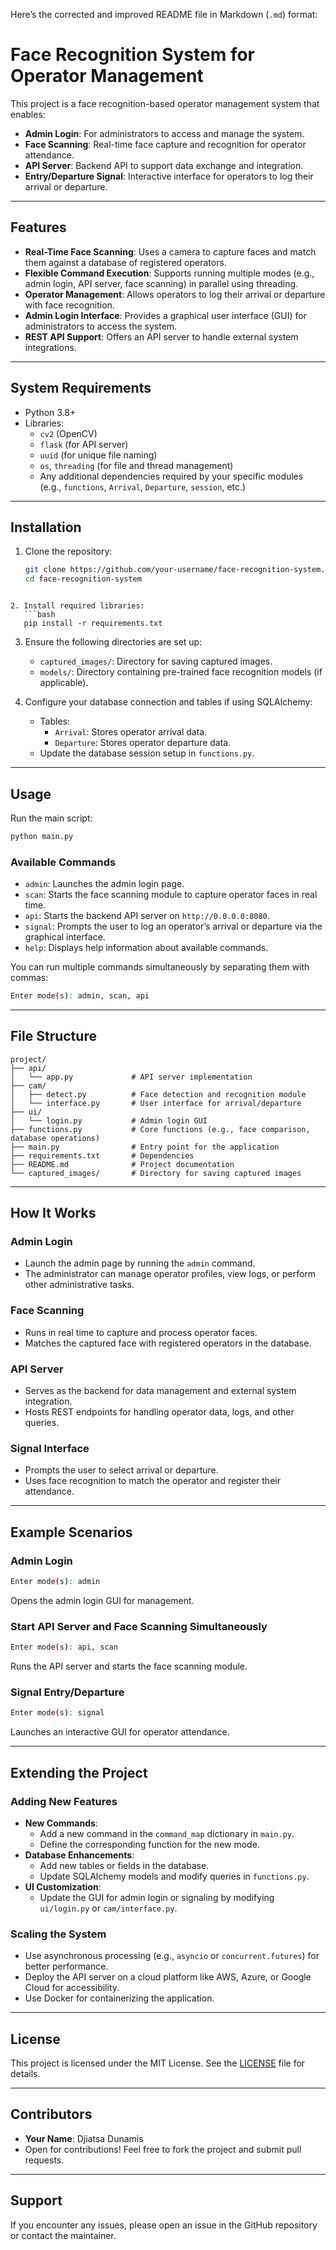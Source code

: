 Here’s the corrected and improved README file in Markdown (`.md`) format:

# Face Recognition System for Operator Management

This project is a face recognition-based operator management system that enables:
- **Admin Login**: For administrators to access and manage the system.
- **Face Scanning**: Real-time face capture and recognition for operator attendance.
- **API Server**: Backend API to support data exchange and integration.
- **Entry/Departure Signal**: Interactive interface for operators to log their arrival or departure.

---

## Features

- **Real-Time Face Scanning**: Uses a camera to capture faces and match them against a database of registered operators.
- **Flexible Command Execution**: Supports running multiple modes (e.g., admin login, API server, face scanning) in parallel using threading.
- **Operator Management**: Allows operators to log their arrival or departure with face recognition.
- **Admin Login Interface**: Provides a graphical user interface (GUI) for administrators to access the system.
- **REST API Support**: Offers an API server to handle external system integrations.

---

## System Requirements

- Python 3.8+
- Libraries:
  - `cv2` (OpenCV)
  - `flask` (for API server)
  - `uuid` (for unique file naming)
  - `os`, `threading` (for file and thread management)
  - Any additional dependencies required by your specific modules (e.g., `functions`, `Arrival`, `Departure`, `session`, etc.)

---

## Installation

1. Clone the repository:
   ```bash
   git clone https://github.com/your-username/face-recognition-system.git
   cd face-recognition-system
```

2. Install required libraries:
   ```bash
   pip install -r requirements.txt
```

3. Ensure the following directories are set up:
   - `captured_images/`: Directory for saving captured images.
   - `models/`: Directory containing pre-trained face recognition models (if applicable).

4. Configure your database connection and tables if using SQLAlchemy:
   - Tables:
     - `Arrival`: Stores operator arrival data.
     - `Departure`: Stores operator departure data.
   - Update the database session setup in `functions.py`.

---

## Usage

Run the main script:
```bash
python main.py
```

### Available Commands
- `admin`: Launches the admin login page.
- `scan`: Starts the face scanning module to capture operator faces in real time.
- `api`: Starts the backend API server on `http://0.0.0.0:8080`.
- `signal`: Prompts the user to log an operator’s arrival or departure via the graphical interface.
- `help`: Displays help information about available commands.

You can run multiple commands simultaneously by separating them with commas:
```bash
Enter mode(s): admin, scan, api
```

---

## File Structure

```
project/
├── api/
│   └── app.py             # API server implementation
├── cam/
│   ├── detect.py          # Face detection and recognition module
│   └── interface.py       # User interface for arrival/departure
├── ui/
│   └── login.py           # Admin login GUI
├── functions.py           # Core functions (e.g., face comparison, database operations)
├── main.py                # Entry point for the application
├── requirements.txt       # Dependencies
├── README.md              # Project documentation
└── captured_images/       # Directory for saving captured images
```

---

## How It Works

### Admin Login
- Launch the admin page by running the `admin` command.
- The administrator can manage operator profiles, view logs, or perform other administrative tasks.

### Face Scanning
- Runs in real time to capture and process operator faces.
- Matches the captured face with registered operators in the database.

### API Server
- Serves as the backend for data management and external system integration.
- Hosts REST endpoints for handling operator data, logs, and other queries.

### Signal Interface
- Prompts the user to select arrival or departure.
- Uses face recognition to match the operator and register their attendance.

---

## Example Scenarios

### Admin Login
```bash
Enter mode(s): admin
```
Opens the admin login GUI for management.

### Start API Server and Face Scanning Simultaneously
```bash
Enter mode(s): api, scan
```
Runs the API server and starts the face scanning module.

### Signal Entry/Departure
```bash
Enter mode(s): signal
```
Launches an interactive GUI for operator attendance.

---

## Extending the Project

### Adding New Features
- **New Commands**:
  - Add a new command in the `command_map` dictionary in `main.py`.
  - Define the corresponding function for the new mode.
- **Database Enhancements**:
  - Add new tables or fields in the database.
  - Update SQLAlchemy models and modify queries in `functions.py`.
- **UI Customization**:
  - Update the GUI for admin login or signaling by modifying `ui/login.py` or `cam/interface.py`.

### Scaling the System
- Use asynchronous processing (e.g., `asyncio` or `concurrent.futures`) for better performance.
- Deploy the API server on a cloud platform like AWS, Azure, or Google Cloud for accessibility.
- Use Docker for containerizing the application.

---

## License

This project is licensed under the MIT License. See the [LICENSE](LICENSE) file for details.

---

## Contributors

- **Your Name**: Djiatsa Dunamis
- Open for contributions! Feel free to fork the project and submit pull requests.

---

## Support

If you encounter any issues, please open an issue in the GitHub repository or contact the maintainer.

